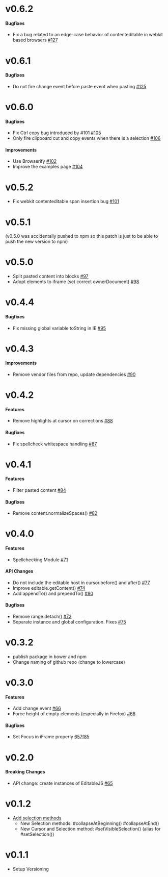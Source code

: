 # v0.6.2

#### Bugfixes

- Fix a bug related to an edge-case behavior of contenteditable in webkit based browsers [#127](https://github.com/upfrontIO/editable.js/pull/127)

# v0.6.1

#### Bugfixes

- Do not fire change event before paste event when pasting [#125](https://github.com/upfrontIO/editable.js/pull/125)

# v0.6.0

#### Bugfixes

- Fix Ctrl copy bug introduced by #101 [#105](https://github.com/upfrontIO/editable.js/pull/105)
- Only fire clipboard cut and copy events when there is a selection [#106](https://github.com/upfrontIO/editable.js/pull/106)

#### Improvements

- Use Browserify [#102](https://github.com/upfrontIO/editable.js/pull/102)
- Improve the examples page [#104](https://github.com/upfrontIO/editable.js/pull/104)


# v0.5.2

- Fix webkit contenteditable span insertion bug [#101](https://github.com/upfrontIO/editable.js/pull/101)


# v0.5.1

(v0.5.0 was accidentally pushed to npm so this patch is just to be able to push the new version to npm)


# v0.5.0

- Split pasted content into blocks [#97](https://github.com/upfrontIO/editable.js/pull/97)
- Adopt elements to iframe (set correct ownerDocument) [#98](https://github.com/upfrontIO/editable.js/pull/98)


# v0.4.4

#### Bugfixes

- Fix missing global variable toString in IE [#95](https://github.com/upfrontIO/editable.js/pull/95)


# v0.4.3

#### Improvements

- Remove vendor files from repo, update dependencies [#90](https://github.com/upfrontIO/editable.js/pull/90)


# v0.4.2

#### Features

- Remove highlights at cursor on corrections [#88](https://github.com/upfrontIO/editable.js/pull/88)

#### Bugfixes

- Fix spellcheck whitespace handling [#87](https://github.com/upfrontIO/editable.js/pull/87)


# v0.4.1

#### Features

- Filter pasted content [#84](https://github.com/upfrontIO/editable.js/pull/84)

#### Bugfixes

- Remove content.normalizeSpaces() [#82](https://github.com/upfrontIO/editable.js/issues/82)


# v0.4.0

#### Features

- Spellchecking Module [#71](https://github.com/upfrontIO/editable.js/pull/71)

#### API Changes

- Do not include the editable host in cursor.before() and after() [#77](https://github.com/upfrontIO/editable.js/pull/77)
- Improve editable.getContent() [#74](https://github.com/upfrontIO/editable.js/pull/74)
- Add appendTo() and prependTo() [#80](https://github.com/upfrontIO/editable.js/pull/80)

#### Bugfixes

- Remove range.detach() [#73](https://github.com/upfrontIO/editable.js/pull/73)
- Separate instance and global configuration. Fixes [#75](https://github.com/upfrontIO/editable.js/issues/75)


# v0.3.2

- publish package in bower and npm
- Change naming of github repo (change to lowercase)


# v0.3.0

#### Features

- Add change event [#66](https://github.com/upfrontIO/Editable.JS/pull/66)
- Force height of empty elements (especially in Firefox) [#68](https://github.com/upfrontIO/Editable.JS/pull/68)

#### Bugfixes

- Set Focus in iFrame properly [657f85](https://github.com/upfrontIO/Editable.JS/commit/657f85d1c1a0f9d3018548654271616c41480b2b)


# v0.2.0

#### Breaking Changes

- API change: create instances of EditableJS [#65](https://github.com/upfrontIO/Editable.JS/pull/65)


# v0.1.2

- [Add selection methods](https://github.com/upfrontIO/Editable.JS/pull/64)
  - New Selection methods:
    #collapseAtBeginning()
    #collapseAtEnd()
  - New Cursor and Selection method:
    #setVisibleSelection() (alias for #setSelection())

# v0.1.1

- Setup Versioning

